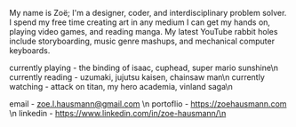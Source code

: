 My name is Zoë; I'm a designer, coder, and interdisciplinary problem solver.
I spend my free time creating art in any medium I can get my hands on, playing video games, and reading manga.
My latest YouTube rabbit holes include storyboarding, music genre mashups, and mechanical computer keyboards.

currently playing  - the binding of isaac, cuphead, super mario sunshine\n
currently reading  - uzumaki, jujutsu kaisen, chainsaw man\n
currently watching - attack on titan, my hero academia, vinland saga\n

email     - zoe.l.hausmann@gmail.com \n
portoflio - https://zoehausmann.com \n
linkedin  - https://www.linkedin.com/in/zoe-hausmann/\n
